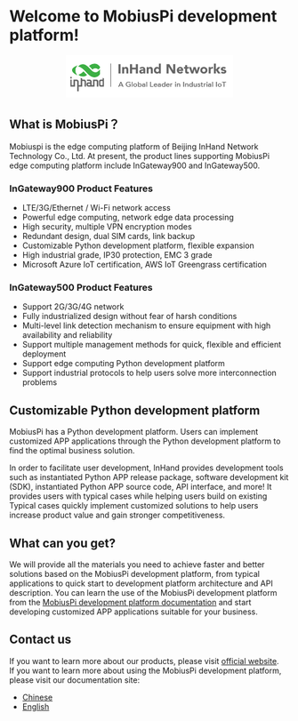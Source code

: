 # **Welcome to MobiusPi development platform!**
<div align=center>

  ![](images/2020-01-06-16-46-51.png)
</div>

## **What is MobiusPi？**

Mobiuspi is the edge computing platform of Beijing InHand Network Technology Co., Ltd. At present, the product lines supporting MobiusPi edge computing platform include InGateway900 and InGateway500. 

### InGateway900 Product Features

- LTE/3G/Ethernet / Wi-Fi network access
- Powerful edge computing, network edge data processing
- High security, multiple VPN encryption modes
- Redundant design, dual SIM cards, link backup
- Customizable Python development platform, flexible expansion
- High industrial grade, IP30 protection, EMC 3 grade
- Microsoft Azure IoT certification, AWS IoT Greengrass certification

### InGateway500 Product Features

- Support 2G/3G/4G network
- Fully industrialized design without fear of harsh conditions
- Multi-level link detection mechanism to ensure equipment with high availability and reliability
- Support multiple management methods for quick, flexible and efficient deployment
- Support edge computing Python development platform
- Support industrial protocols to help users solve more interconnection problems

## **Customizable Python development platform**

MobiusPi has a Python development platform. Users can implement customized APP applications through the Python development platform to find the optimal business solution. 

In order to facilitate user development, InHand provides development tools such as instantiated Python APP release package, software development kit (SDK), instantiated Python APP source code,  API interface, and more! It provides users with typical cases while helping users build on existing Typical cases quickly implement customized solutions to help users increase product value and gain stronger competitiveness.

## **What can you get?**

We will provide all the materials you need to achieve faster and better solutions based on the MobiusPi development platform, from typical applications to quick start to development platform architecture and API description. You can learn the use of the MobiusPi development platform from the [MobiusPi development platform documentation](https://ingateway-development-docs-en.readthedocs.io/en/latest/) and start developing customized APP applications suitable for your business.

## **Contact us**
If you want to learn more about our products, please visit [official website](https://www.inhandnetworks.com/).  <br/>
If you want to learn more about using the MobiusPi development platform, please visit our documentation site:
- [Chinese](https://ingateway-development-docs.readthedocs.io/zh_CN/latest/index.html)
- [English](https://ingateway-development-docs-en.readthedocs.io/en/latest/)
